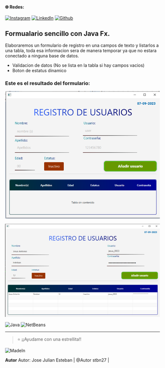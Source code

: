 <!-- Proyecto: Formulario con Java Fx-->

#### 🌐 Redes:
[![Instagram](https://img.shields.io/badge/Instagram-%23E4405F.svg?logo=Instagram&logoColor=white)](https://instagram.com/stbn27) 
[![LinkedIn](https://img.shields.io/badge/LinkedIn-%230077B5.svg?logo=linkedin&logoColor=white)](https://linkedin.com/in/estebanjose27) 
[![Github](https://img.shields.io/badge/github-%23171515.svg?logo=GitHub&logoColor=white)](https://github.com/stbn27) 

## Formualario sencillo con Java Fx.
Elaboraremos un formulario de registro en una campos de texto y listarlos a una tabla, toda esa informacion sera de manera temporar ya que no estara conectado a ninguna base de datos.

- Validacion de datos (No se lista en la tabla si hay campos vacios)
- Boton de estatus dinamico

### Este es el resultado del formulario:
![Formulario con java Fx](/img/F2.png)

![Formmulario con datos](/img/F1.png)

![Java](https://img.shields.io/badge/Java-ED8B00?style=for-the-badge&logo=openjdk&logoColor=white "Java")
![NetBeans](https://img.shields.io/badge/apache%20netbeans-1B6AC6?style=for-the-badge&logo=apache%20netbeans%20IDE&logoColor=white)

---
> :star: ¡¡Ayudame con una estrellita!!

![MadeIn](https://img.shields.io/badge/Made%20with-Java-1f425f.svg)

**Autor**
Autor: Jose Julian Esteban | 
@Autor stbn27 | 